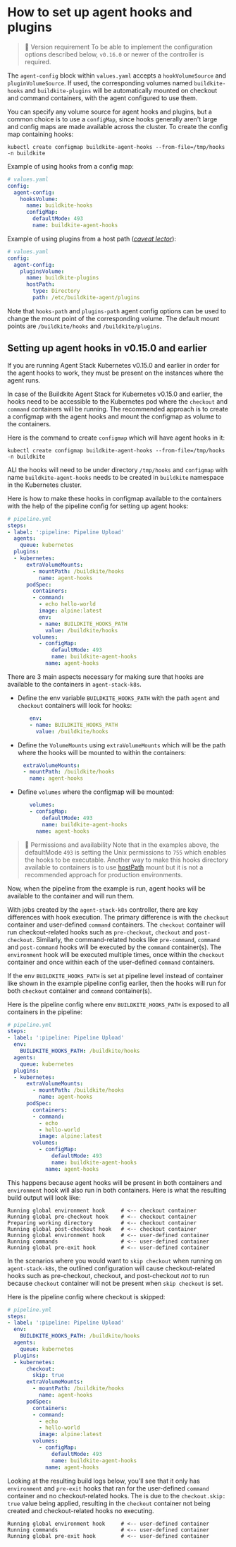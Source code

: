 # How to set up agent hooks and plugins 

> 📘 Version requirement
> To be able to implement the configuration options described below, `v0.16.0` or newer of the controller is required.

The `agent-config` block within `values.yaml` accepts a `hookVolumeSource` and `pluginVolumeSource`. If used, the corresponding volumes named `buildkite-hooks` and `buildkite-plugins` will be automatically mounted on checkout and command containers, with the agent configured to use them.

You can specify any volume source for agent hooks and plugins, but a common choice is to use a `configMap`, since hooks generally aren't large and config maps are made available across the cluster.
To create the config map containing hooks:

```shell
kubectl create configmap buildkite-agent-hooks --from-file=/tmp/hooks -n buildkite
```

Example of using hooks from a config map:

```yaml
# values.yaml
config:
  agent-config:
    hooksVolume:
      name: buildkite-hooks
      configMap:
        defaultMode: 493
        name: buildkite-agent-hooks
```

Example of using plugins from a host path ([_caveat lector_](https://kubernetes.io/docs/concepts/storage/volumes/#hostpath)):

```yaml
# values.yaml
config:
  agent-config:
    pluginsVolume:
      name: buildkite-plugins
      hostPath:
        type: Directory
        path: /etc/buildkite-agent/plugins
```

Note that `hooks-path` and `plugins-path` agent config options can be used to change the mount point of the corresponding volume. The default mount points are `/buildkite/hooks` and `/buildkite/plugins`.

## Setting up agent hooks in v0.15.0 and earlier

If you are running Agent Stack Kubernetes v0.15.0 and earlier in order for the agent hooks to work, they must be present on the instances where the agent runs.

In case of the Buildkite Agent Stack for Kubernetes v0.15.0 and earlier, the hooks need to be accessible to the Kubernetes pod where the `checkout` and `command` containers will be running. The recommended approach is to create a configmap with the agent hooks and mount the configmap as volume to the containers.

Here is the command to create `configmap` which will have agent hooks in it:

```shell
kubectl create configmap buildkite-agent-hooks --from-file=/tmp/hooks -n buildkite
```

ALl the hooks will need to be under directory `/tmp/hooks` and `configmap` with name `buildkite-agent-hooks` needs to be created in `buildkite` namespace in the Kubernetes cluster.

Here is how to make these hooks in configmap available to the containers with the help of the pipeline config for setting up agent hooks:

```yaml
# pipeline.yml
steps:
- label: ':pipeline: Pipeline Upload'
  agents:
    queue: kubernetes
  plugins:
  - kubernetes:
      extraVolumeMounts:
        - mountPath: /buildkite/hooks
          name: agent-hooks
      podSpec:
        containers:
        - command:
          - echo hello-world
          image: alpine:latest
          env:
          - name: BUILDKITE_HOOKS_PATH
            value: /buildkite/hooks
        volumes:
          - configMap:
              defaultMode: 493
              name: buildkite-agent-hooks
            name: agent-hooks
```

There are 3 main aspects necessary for making sure that hooks are available to the containers in `agent-stack-k8s`.

- Define the env variable `BUILDKITE_HOOKS_PATH` with the path `agent` and `checkout` containers will look for hooks:

```yaml
       env:
       - name: BUILDKITE_HOOKS_PATH
         value: /buildkite/hooks
```

- Define the `VolumeMounts` using `extraVolumeMounts` which will be the path where the hooks will be mounted to within the containers:

```yaml
     extraVolumeMounts:
     - mountPath: /buildkite/hooks
       name: agent-hooks
```

- Define `volumes` where the configmap will be mounted:

```yaml
       volumes:
       - configMap:
           defaultMode: 493
           name: buildkite-agent-hooks
         name: agent-hooks
```
   
> 📘 Permissions and availability
> Note that in the examples above, the defaultMode `493` is setting the Unix permissions to `755` which enables the hooks to be executable. Another way to make this hooks directory available to containers is to use [hostPath](https://kubernetes.io/docs/concepts/storage/volumes/#hostpath) mount but it is not a recommended approach for production environments.

Now, when the pipeline from the example is run, agent hooks will be available to the container and will run them.

With jobs created by the `agent-stack-k8s` controller, there are key differences with hook execution. The primary difference is with the `checkout` container and user-defined `command` containers. The `checkout` container will run checkout-related hooks such as `pre-checkout`, `checkout` and `post-checkout`. Similarly, the command-related hooks like `pre-command`, `command` and `post-command` hooks will be executed by the `command` container(s). The `environment` hook will be executed multiple times, once within the `checkout` container and once within each of the user-defined `command` containers.

If the env `BUILDKITE_HOOKS_PATH` is set at pipeline level instead of container like shown in the example pipeline config earlier, then the hooks will run for both `checkout` container and `command` container(s).

Here is the pipeline config where env `BUILDKITE_HOOKS_PATH` is exposed to all containers in the pipeline:

```yaml
# pipeline.yml
steps:
- label: ':pipeline: Pipeline Upload'
  env:
    BUILDKITE_HOOKS_PATH: /buildkite/hooks
  agents:
    queue: kubernetes
  plugins:
  - kubernetes:
      extraVolumeMounts:
        - mountPath: /buildkite/hooks
          name: agent-hooks
      podSpec:
        containers:
        - command:
          - echo
          - hello-world
          image: alpine:latest
        volumes:
          - configMap:
              defaultMode: 493
              name: buildkite-agent-hooks
            name: agent-hooks
```

This happens because agent hooks will be present in both containers and `environment` hook will also run in both containers. Here is what the resulting build output will look like:

```
Running global environment hook     # <-- checkout container
Running global pre-checkout hook    # <-- checkout container
Preparing working directory         # <-- checkout container
Running global post-checkout hook   # <-- checkout container
Running global environment hook     # <-- user-defined container
Running commands                    # <-- user-defined container
Running global pre-exit hook        # <-- user-defined container
```

In the scenarios where you would want to `skip checkout` when running on `agent-stack-k8s`, the outlined configuration will cause checkout-related hooks such as pre-checkout, checkout, and post-checkout _not_ to run because `checkout` container will not be present when `skip checkout` is set.

Here is the pipeline config where checkout is skipped:

```yaml
# pipeline.yml
steps:
- label: ':pipeline: Pipeline Upload'
  env:
    BUILDKITE_HOOKS_PATH: /buildkite/hooks
  agents:
    queue: kubernetes
  plugins:
  - kubernetes:
      checkout:
        skip: true
      extraVolumeMounts:
        - mountPath: /buildkite/hooks
          name: agent-hooks
      podSpec:
        containers:
        - command:
          - echo
          - hello-world
          image: alpine:latest
        volumes:
          - configMap:
              defaultMode: 493
              name: buildkite-agent-hooks
            name: agent-hooks
```

Looking at the resulting build logs below, you'll see that it only has `environment` and `pre-exit` hooks that ran for the user-defined `command` container and no checkout-related hooks. The is due to the `checkout.skip: true` value being applied, resulting in the `checkout` container not being created and checkout-related hooks no executing.

```
Running global environment hook     # <-- user-defined container
Running commands                    # <-- user-defined container
Running global pre-exit hook        # <-- user-defined container
```

